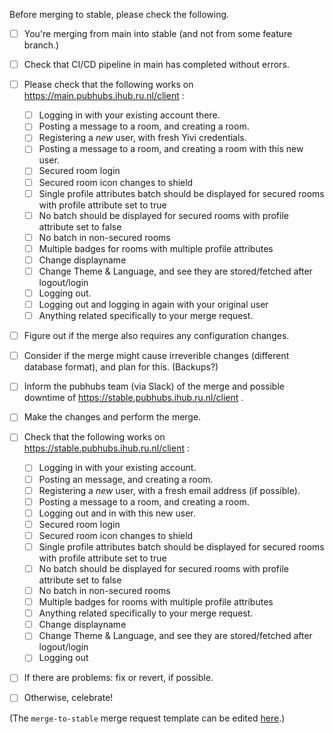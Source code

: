 Before merging to stable, please check the following.

  - [ ] You're merging from main into stable (and not from some feature branch.) 
  - [ ] Check that CI/CD pipeline in main has completed without errors.
  - [ ] Please check that the following works on https://main.pubhubs.ihub.ru.nl/client :
      - [ ] Logging in with your existing account there.
      - [ ] Posting a message to a room, and creating a room.
      - [ ] Registering a *new* user, with fresh Yivi credentials.
      - [ ] Posting a message to a room, and creating a room with this new user.
      - [ ] Secured room login
      - [ ] Secured room icon changes to shield
      - [ ] Single profile attributes batch should be displayed for secured rooms with profile attribute set to true
      - [ ] No batch should be displayed for secured rooms with profile attribute set to false
      - [ ] No batch in non-secured rooms
      - [ ] Multiple badges for rooms with multiple profile attributes
      - [ ] Change displayname
      - [ ] Change Theme & Language, and see they are stored/fetched after logout/login
      - [ ] Logging out.
      - [ ] Logging out and logging in again with your original user
      - [ ] Anything related specifically to your merge request.
  - [ ] Figure out if the merge also requires any configuration changes. 
  - [ ] Consider if the merge might cause irreverible changes (different database format), and plan for this. (Backups?)
  - [ ] Inform the pubhubs team (via Slack) of the merge and possible downtime of https://stable.pubhubs.ihub.ru.nl/client . 
  - [ ] Make the changes and perform the merge.
  - [ ] Check that the following works on https://stable.pubhubs.ihub.ru.nl/client :
     - [ ] Logging in with your existing account.
     - [ ] Posting an message, and creating a room.
     - [ ] Registering a *new* user, with a fresh email address (if possible).
     - [ ] Posting a message to a room, and creating a room.
     - [ ] Logging out and in with this new user.
     - [ ] Secured room login
     - [ ] Secured room icon changes to shield
     - [ ] Single profile attributes batch should be displayed for secured rooms with profile attribute set to true
     - [ ] No batch should be displayed for secured rooms with profile attribute set to false
     - [ ] No batch in non-secured rooms
     - [ ] Multiple badges for rooms with multiple profile attributes 
     - [ ] Anything related specifically to your merge request.
     - [ ] Change displayname
     - [ ] Change Theme & Language, and see they are stored/fetched after logout/login
     - [ ] Logging out
  - [ ] If there are problems:  fix or revert, if possible.
  - [ ] Otherwise, celebrate!

     
  (The `merge-to-stable` merge request template can be edited [here](https://gitlab.science.ru.nl/ilab/pubhubs_canonical/-/edit/main/.gitlab/merge_request_templates/merge-to-stable.md).)

